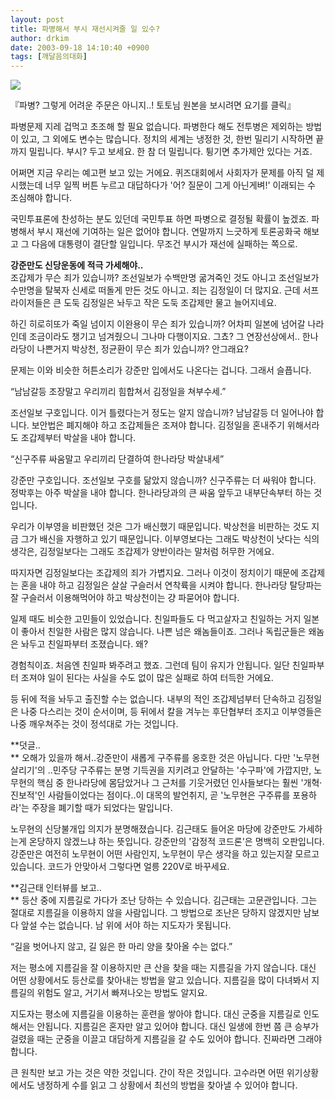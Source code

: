 ```yaml
---
layout: post
title: 파병해서 부시 재선시켜줄 일 있수?
author: drkim
date: 2003-09-18 14:10:40 +0900
tags: [깨달음의대화]
---
```


  ![](http://drkimz.com/technote/board/KDR/upimg/1063859397.jpg)


  『파병? 그렇게 어려운 주문은 아니지..! 토토님 원본을 보시려면 요기를 클릭』


파병문제 지레 겁먹고 초조해 할 필요 없습니다. 파병한다 해도 전투병은 제외하는 방법이 있고, 그 외에도 변수는 많습니다. 정치의 세계는 냉정한 것, 한번 밀리기 시작하면 끝까지 밀립니다. 부시? 두고 보세요. 한 참 더 밀립니다. 튕기면 추가제안 있다는 거죠. 

어쩌면 지금 우리는 예고편 보고 있는 거에요. 퀴즈대회에서 사회자가 문제를 아직 덜 제시했는데 너무 일찍 버튼 누르고 대답하다가 '어? 질문이 그게 아닌게벼!' 이래되는 수 조심해야 합니다. 

국민투표론에 찬성하는 분도 있던데 국민투표 하면 파병으로 결정될 확률이 높겠죠. 파병해서 부시 재선에 기여하는 일은 없어야 합니다. 연말까지 느긋하게 토론공화국 해보고 그 다음에 대통령이 결단할 일입니다. 무조건 부시가 재선에 실패하는 쪽으로.

**강준만도 신당운동에 적극 가세해야..**  
조갑제가 무슨 죄가 있습니까? 조선일보가 수백만명 굶겨죽인 것도 아니고 조선일보가 수만명을 탈북자 신세로 떠돌게 만든 것도 아니고. 죄는 김정일이 더 많지요. 근데 서프라이저들은 큰 도둑 김정일은 놔두고 작은 도둑 조갑제만 물고 늘어지네요.

하긴 히로히또가 죽일 넘이지 이완용이 무슨 죄가 있습니까? 어차피 일본에 넘어갈 나라인데 조금이라도 챙기고 넘겨줬으니 그나마 다행이지요. 그쵸? 그 연장선상에서.. 한나라당이 나쁜거지 박상천, 정균환이 무슨 죄가 있습니까? 안그래요?

문제는 이와 비슷한 허튼소리가 강준만 입에서도 나온다는 겁니다. 그래서 슬픕니다. 

“남남갈등 조장말고 우리끼리 힘합쳐서 김정일을 쳐부수세.” 

조선일보 구호입니다. 이거 틀렸다는거 정도는 알지 않습니까? 남남갈등 더 일어나야 합니다. 보안법은 폐지해야 하고 조갑제들은 조져야 합니다. 김정일을 혼내주기 위해서라도 조갑제부터 박살을 내야 합니다. 

“신구주류 싸움말고 우리끼리 단결하여 한나라당 박살내세”

강준만 구호입니다. 조선일보 구호를 닮았지 않습니까? 신구주류는 더 싸워야 합니다. 정박후는 아주 박살을 내야 합니다. 한나라당과의 큰 싸움 앞두고 내부단속부터 하는 것입니다. 

우리가 이부영을 비판했던 것은 그가 배신했기 때문입니다. 박상천을 비판하는 것도 지금 그가 배신을 자행하고 있기 때문입니다. 이부영보다는 그래도 박상천이 낫다는 식의 생각은, 김정일보다는 그래도 조갑제가 양반이라는 말처럼 허무한 거에요. 

따지자면 김정일보다는 조갑제의 죄가 가볍지요. 그러나 이것이 정치이기 때문에 조갑제는 혼을 내야 하고 김정일은 살살 구슬러서 연착륙을 시켜야 합니다. 한나라당 탈당파는 잘 구슬러서 이용해먹어야 하고 박상천이는 걍 파묻어야 합니다. 

일제 때도 비슷한 고민들이 있었습니다. 친일파들도 다 먹고살자고 친일하는 거지 일본이 좋아서 친일한 사람은 많지 않습니다. 나쁜 넘은 왜놈들이죠. 그러나 독립군들은 왜놈은 놔두고 친일파부터 조졌습니다. 왜?

경험칙이죠. 처음엔 친일파 봐주려고 했죠. 그런데 팀이 유지가 안됩니다. 일단 친일파부터 조져야 일이 된다는 사실을 수도 없이 많은 실패로 하여 터득한 거에요. 

등 뒤에 적을 놔두고 출진할 수는 없습니다. 내부의 적인 조갑제넘부터 단속하고 김정일은 나중 다스리는 것이 순서이며, 등 뒤에서 칼을 겨누는 후단협부터 조지고 이부영들은 나중 깨우쳐주는 것이 정석대로 가는 것입니다.

**덧글..   
** 오해가 있을까 해서..강준만이 새롭게 구주류를 옹호한 것은 아닙니다. 다만 '노무현 살리기'의 ..민주당 구주류는 분명 기득권을 지키려고 안달하는 '수구파'에 가깝지만, 노무현의 핵심 중 한나라당에 몸담았거나 그 근처를 기웃거렸던 인사들보다는 훨씬 '개혁·진보적'인 사람들이었다는 점이다..이 대목의 발언취지, 곧 '노무현은 구주류를 포용하라'는 주장을 폐기할 때가 되었다는 말입니다. 

노무현의 신당불개입 의지가 분명해졌습니다. 김근태도 들어온 마당에 강준만도 가세하는게 온당하지 않겠느냐 하는 뜻입니다. 강준만의 '감정적 코드론'은 명백히 오판입니다. 강준만은 여전히 노무현이 어떤 사람인지, 노무현이 무슨 생각을 하고 있는지잘 모르고 있습니다. 코드가 안맞아서 그렇다면 얼릉 220V로 바꾸세요. 

**김근태 인터뷰를 보고..  
** 등산 중에 지름길로 가다가 조난 당하는 수 있습니다. 김근태는 고문관입니다. 그는 절대로 지름길을 이용하지 않을 사람입니다. 그 방법으로 조난은 당하지 않겠지만 남보다 앞설 수는 없습니다. 남 위에 서야 하는 지도자가 못됩니다. 

“길을 벗어나지 않고, 길 잃은 한 마리 양을 찾아올 수는 없다.”

저는 평소에 지름길을 잘 이용하지만 큰 산을 찾을 때는 지름길을 가지 않습니다. 대신 어떤 상황에서도 등산로를 찾아내는 방법을 알고 있습니다. 지름길을 많이 다녀봐서 지름길의 위험도 알고, 거기서 빠져나오는 방법도 알지요.

지도자는 평소에 지름길을 이용하는 훈련을 쌓아야 합니다. 대신 군중을 지름길로 인도해서는 안됩니다. 지름길은 혼자만 알고 있어야 합니다. 대신 일생에 한번 쯤 큰 승부가 걸렸을 때는 군중을 이끌고 대담하게 지름길을 갈 수도 있어야 합니다. 진짜라면 그래야 합니다. 

큰 원칙만 보고 가는 것은 약한 것입니다. 간이 작은 것입니다. 고수라면 어떤 위기상황에서도 냉정하게 수를 읽고 그 상황에서 최선의 방법을 찾아낼 수 있어야 합니다.